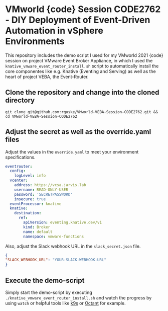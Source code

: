 # VMworld {code} Session CODE2762 - DIY Deployment of Event-Driven Automation in vSphere Environments

This repository includes the demo script I used for my VMworld 2021 {code} session on project VMware Event Broker Appliance, in which I used the `knative_vmware_event_router_install.sh` script to automatically install the core componentes like e.g. Knative (Eventing and Serving) as well as the heart of project VEBA, the Event-Router.

## Clone the repository and change into the cloned directory

```
git clone git@github.com:rguske/VMworld-VEBA-Session-CODE2762.git && cd VMworld-VEBA-Session-CODE2762
```

## Adjust the secret as well as the override.yaml files

Adjust the values in the `override.yaml` to meet your environment specifications.

```yaml
eventrouter:
  config:
    logLevel: info
  vcenter:
    address: https://vcsa.jarvis.lab
    username: READ-ONLY-USER
    password: 'SECRETPASSWORD'
    insecure: true
  eventProcessor: knative
  knative:
    destination:
      ref:
        apiVersion: eventing.knative.dev/v1
        kind: Broker
        name: default
        namespace: vmware-functions
 ```
 
 Also, adjust the Slack webhook URL in the `slack_secret.json` file.
 
 ```json
 {
"SLACK_WEBHOOK_URL": "YOUR-SLACK-WEBHOOK-URL"
}
```

## Execute the demo-script

Simply start the demo-script by executing `./knative_vmware_event_router_install.sh` and watch the progress by using `watch` or helpful tools like [k9s](https://github.com/derailed/k9s) or [Octant](https://github.com/vmware-tanzu/octant) for example.

